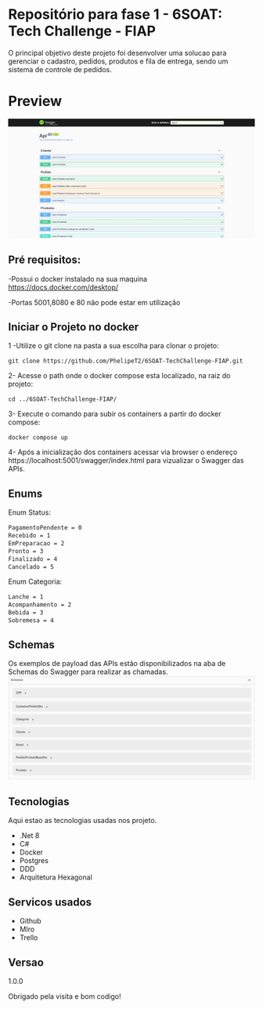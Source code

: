 # Repositório para fase 1 - 6SOAT: Tech Challenge - FIAP

O principal objetivo deste projeto foi desenvolver uma solucao para gerenciar o cadastro, pedidos, produtos e fila de entrega, sendo um sistema de controle de pedidos.

# Preview
![Fluxo Principal](https://github.com/PhelipeT2/6SOAT-TechChallenge-FIAP/blob/api-produtos/images/Apis.JPG)

## Pré requisitos:

-Possui o docker instalado na sua maquina https://docs.docker.com/desktop/

-Portas 5001,8080 e 80 não pode estar em utilização

## Iniciar o Projeto no docker
1 -Utilize o git clone na pasta a sua escolha para clonar o projeto:

```shell
git clone https://github.com/PhelipeT2/6SOAT-TechChallenge-FIAP.git
```

2- Acesse o path onde o docker compose esta localizado, na raiz do projeto:

```shell
cd ../6SOAT-TechChallenge-FIAP/
```

3- Execute o comando para subir os containers a partir do docker compose:

```shell
docker compose up
```

4- Após a inicialização dos containers acessar via browser o endereço https://localhost:5001/swagger/index.html para vizualizar o Swagger das APIs.


## Enums
Enum Status:

    PagamentoPendente = 0
    Recebido = 1
    EmPreparacao = 2
    Pronto = 3
    Finalizado = 4
    Cancelado = 5

Enum Categoria:

    Lanche = 1
    Acompanhamento = 2
    Bebida = 3
    Sobremesa = 4

## Schemas
Os exemplos de payload das APIs estão disponibilizados na aba de Schemas do Swagger para realizar as chamadas.
![Schemas](https://github.com/PhelipeT2/6SOAT-TechChallenge-FIAP/blob/main/images/SchemasApi.png)


## Tecnologias

Aqui estao as tecnologias usadas nos projeto.

* .Net 8
* C#
* Docker
* Postgres
* DDD
* Arquitetura Hexagonal
 

## Servicos usados
 
* Github
* MIro
* Trello
 
## Versao
1.0.0


Obrigado pela visita e bom codigo!
